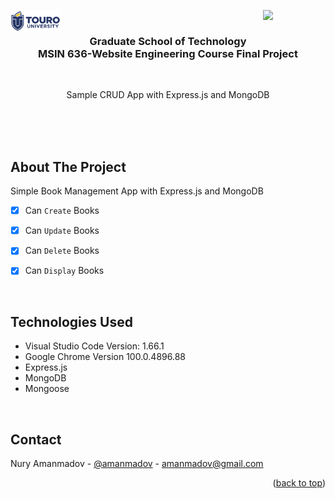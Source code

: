 <img src="https://github.com/amanmadov/cookie-crud/raw/main/images/touro-university-logo-blue.png" width=80 alt="Logo" align="left"><img align="right" src="https://img.shields.io/badge/License-MIT-yellow.svg" width=100>


<br/>
<div align="center">
    <h3 align="center">Graduate School of Technology<br>MSIN 636-Website Engineering Course Final Project</h3>
</div>

<br/>

<p align="center">
  Sample CRUD App with Express.js and MongoDB
  <br/> <br/>
  <!-- <a href="https://amanmadov.github.io/cookie-crud/index.html">View Demo</a> -->
</p>


<!-- <p align="center"><img src="https://amanmadov.github.io/cookie-crud/images/cookie-app.png"></p> -->

<br/><br/>

<!-- ABOUT THE PROJECT -->
## About The Project

Simple Book Management App with Express.js and MongoDB

- [x] Can `Create` Books
- [x] Can `Update` Books
- [x] Can `Delete` Books
- [x] Can `Display` Books



<br/>

## Technologies Used
 - Visual Studio Code Version: 1.66.1
 - Google Chrome Version 100.0.4896.88
 - Express.js
 - MongoDB
 - Mongoose

<br/>


<!-- CONTACT -->
## Contact

Nury Amanmadov - [@amanmadov](https://twitter.com/amanmadov) - amanmadov@gmail.com

<!-- Project Link: [https://github.com/amanmadov/cookie-crud](https://github.com/amanmadov/cookie-crud) -->

<p align="right">(<a href="#top">back to top</a>)</p>
